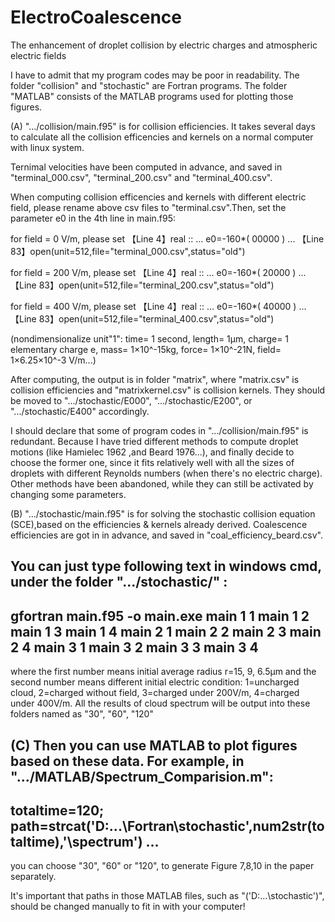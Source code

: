 # ElectroCoalescence
The enhancement of droplet collision by electric charges and atmospheric electric fields

I have to admit that my program codes may be poor in readability.
The folder "collision" and "stochastic" are Fortran programs.
The folder "MATLAB" consists of the MATLAB programs used for plotting those figures.


(A)
".../collision/main.f95" is for collision efficiencies. It takes several days to calculate all the collision efficencies and kernels on a normal computer with linux system.

Ternimal velocities have been computed in advance, and saved in "terminal_000.csv", "terminal_200.csv" and "terminal_400.csv".

When computing collision efficencies and kernels with different electric field, please rename above csv files to "terminal.csv".Then, set the parameter e0 in the 4th line in main.f95:

for field = 0 V/m, please set
【Line 4】real :: ... e0=-160*( 00000 ) ...
【Line 83】open(unit=512,file="terminal_000.csv",status="old")

for field = 200 V/m, please set
【Line 4】real :: ... e0=-160*( 20000 ) ...
【Line 83】open(unit=512,file="terminal_200.csv",status="old")

for field = 400 V/m, please set
【Line 4】real :: ... e0=-160*( 40000 ) ...
【Line 83】open(unit=512,file="terminal_400.csv",status="old")

(nondimensionalize unit"1": time= 1 second, length= 1μm, charge= 1 elementary charge e, mass= 1×10^-15kg, force= 1×10^-21N, field= 1×6.25×10^-3 V/m...)

After computing, the output is in folder "matrix", where "matrix.csv" is collision efficiencies and "matrixkernel.csv" is collision kernels. They should be moved to ".../stochastic/E000", ".../stochastic/E200", or ".../stochastic/E400" accordingly.


I should declare that some of  program codes in ".../collision/main.f95" is redundant. Because I have tried different methods to compute droplet motions (like Hamielec 1962 ,and Beard 1976...), and finally decide to choose the former one, since it fits relatively well with all the sizes of droplets with different Reynolds numbers (when there's no electric charge). Other methods have been abandoned, while they can still be activated by changing some parameters.

(B)
".../stochastic/main.f95" is for solving the stochastic collision equation (SCE),based on the efficiencies & kernels already derived.
Coalescence efficiencies are got in in advance, and saved in "coal_efficiency_beard.csv".

You can just type following text in windows cmd, under the folder ".../stochastic/" :
-------------------------------------------------
gfortran main.f95 -o main.exe
main
1 1
main
1 2
main
1 3
main
1 4
main
2 1
main
2 2
main
2 3
main
2 4
main
3 1
main
3 2
main
3 3
main
3 4
--------------------------------------------------
where the first number means initial average radius r=15, 9, 6.5μm
and the second number means different initial electric condition: 1=uncharged cloud, 2=charged without field, 3=charged under 200V/m, 4=charged under 400V/m.
All the results of cloud spectrum will be output into these folders named as "30", "60", "120"

(C)
Then you can use MATLAB to plot figures based on these data. 
For example, in ".../MATLAB/Spectrum_Comparision.m":
--------------------------
totaltime=120;
path=strcat('D:\...\Fortran\stochastic\',num2str(totaltime),'\spectrum')
...
--------------------------
you can choose "30", "60" or "120", to generate Figure 7,8,10 in the paper separately.

It's important that paths in those MATLAB files, such as "('D:\...\stochastic\')", should be changed manually to fit in with your computer!
